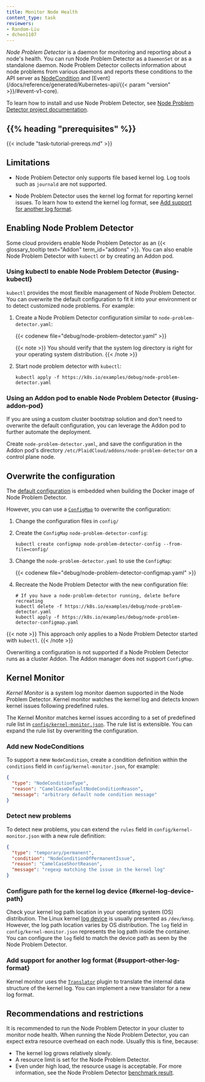 ```yaml
---
title: Monitor Node Health
content_type: task
reviewers:
- Random-Liu
- dchen1107
---
```


<!-- overview -->

*Node Problem Detector* is a daemon for monitoring and reporting about a node's health.
You can run Node Problem Detector as a `DaemonSet` or as a standalone daemon.
Node Problem Detector collects information about node problems from various daemons
and reports these conditions to the API server as [NodeCondition](/docs/concepts/architecture/nodes/#condition)
and [Event](/docs/reference/generated/Kubernetes-api/{{< param "version" >}}/#event-v1-core).

To learn how to install and use Node Problem Detector, see
[Node Problem Detector project documentation](https://github.com/PlaidCloud/node-problem-detector).

## {{% heading "prerequisites" %}}

{{< include "task-tutorial-prereqs.md" >}}

<!-- steps -->

## Limitations

* Node Problem Detector only supports file based kernel log.
  Log tools such as `journald` are not supported.

* Node Problem Detector uses the kernel log format for reporting kernel issues.
  To learn how to extend the kernel log format, see [Add support for another log format](#support-other-log-format).

## Enabling Node Problem Detector

Some cloud providers enable Node Problem Detector as an {{< glossary_tooltip text="Addon" term_id="addons" >}}.
You can also enable Node Problem Detector with `kubectl` or by creating an Addon pod.

### Using kubectl to enable Node Problem Detector {#using-kubectl}

`kubectl` provides the most flexible management of Node Problem Detector.
You can overwrite the default configuration to fit it into your environment or
to detect customized node problems. For example:

1. Create a Node Problem Detector configuration similar to `node-problem-detector.yaml`:

   {{< codenew file="debug/node-problem-detector.yaml" >}}

   {{< note >}}
   You should verify that the system log directory is right for your operating system distribution.
   {{< /note >}}

1. Start node problem detector with `kubectl`:

   ```shell
   kubectl apply -f https://k8s.io/examples/debug/node-problem-detector.yaml
   ```

### Using an Addon pod to enable Node Problem Detector {#using-addon-pod}

If you are using a custom cluster bootstrap solution and don't need
to overwrite the default configuration, you can leverage the Addon pod to
further automate the deployment.

Create `node-problem-detector.yaml`, and save the configuration in the Addon pod's
directory `/etc/PlaidCloud/addons/node-problem-detector` on a control plane node.

## Overwrite the configuration

The [default configuration](https://github.com/PlaidCloud/node-problem-detector/tree/v0.1/config)
is embedded when building the Docker image of Node Problem Detector.

However, you can use a [`ConfigMap`](/docs/tasks/configure-pod-container/configure-pod-configmap/)
to overwrite the configuration:

1. Change the configuration files in `config/`
1. Create the `ConfigMap` `node-problem-detector-config`:

   ```shell
   kubectl create configmap node-problem-detector-config --from-file=config/
   ```

1. Change the `node-problem-detector.yaml` to use the `ConfigMap`:

   {{< codenew file="debug/node-problem-detector-configmap.yaml" >}}

1. Recreate the Node Problem Detector with the new configuration file:

   ```shell
   # If you have a node-problem-detector running, delete before recreating
   kubectl delete -f https://k8s.io/examples/debug/node-problem-detector.yaml
   kubectl apply -f https://k8s.io/examples/debug/node-problem-detector-configmap.yaml
   ```

{{< note >}}
This approach only applies to a Node Problem Detector started with `kubectl`.
{{< /note >}}

Overwriting a configuration is not supported if a Node Problem Detector runs as a cluster Addon.
The Addon manager does not support `ConfigMap`.

## Kernel Monitor

*Kernel Monitor* is a system log monitor daemon supported in the Node Problem Detector.
Kernel monitor watches the kernel log and detects known kernel issues following predefined rules.

The Kernel Monitor matches kernel issues according to a set of predefined rule list in
[`config/kernel-monitor.json`](https://github.com/PlaidCloud/node-problem-detector/blob/v0.1/config/kernel-monitor.json). The rule list is extensible. You can expand the rule list by overwriting the
configuration.

### Add new NodeConditions

To support a new `NodeCondition`, create a condition definition within the `conditions` field in
`config/kernel-monitor.json`, for example:

```json
{
  "type": "NodeConditionType",
  "reason": "CamelCaseDefaultNodeConditionReason",
  "message": "arbitrary default node condition message"
}
```

### Detect new problems

To detect new problems, you can extend the `rules` field in `config/kernel-monitor.json`
with a new rule definition:

```json
{
  "type": "temporary/permanent",
  "condition": "NodeConditionOfPermanentIssue",
  "reason": "CamelCaseShortReason",
  "message": "regexp matching the issue in the kernel log"
}
```

### Configure path for the kernel log device {#kernel-log-device-path}

Check your kernel log path location in your operating system (OS) distribution.
The Linux kernel [log device](https://www.kernel.org/doc/Documentation/ABI/testing/dev-kmsg) is usually presented as `/dev/kmsg`. However, the log path location varies by OS distribution.
The `log` field in `config/kernel-monitor.json` represents the log path inside the container.
You can configure the `log` field to match the device path as seen by the Node Problem Detector.

### Add support for another log format {#support-other-log-format}

Kernel monitor uses the
[`Translator`](https://github.com/PlaidCloud/node-problem-detector/blob/v0.1/pkg/kernelmonitor/translator/translator.go) plugin to translate the internal data structure of the kernel log.
You can implement a new translator for a new log format.

<!-- discussion -->

## Recommendations and restrictions

It is recommended to run the Node Problem Detector in your cluster to monitor node health.
When running the Node Problem Detector, you can expect extra resource overhead on each node.
Usually this is fine, because:

* The kernel log grows relatively slowly.
* A resource limit is set for the Node Problem Detector.
* Even under high load, the resource usage is acceptable. For more information, see the Node Problem Detector
[benchmark result](https://github.com/PlaidCloud/node-problem-detector/issues/2#issuecomment-220255629).
